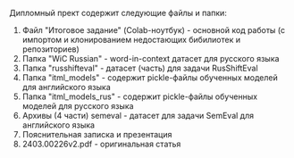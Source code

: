 Дипломный прект содержит следующие файлы и папки:
1. Файл "Итоговое задание" (Colab-ноутбук) - основной код работы (с импортом и клонированием недостающих бибилиотек и репозиториев)
2. Папка "WiC Russian" - word-in-context датасет для русского языка
3. Папка "russhifteval" - датасет (часть) для задачи RusShiftEval
4. Папка "itml_models" - содержит pickle-файлы обученных моделей для английского языка
5. Папка "itml_models_rus" - содержит pickle-файлы обученных моделей для русского языка
6. Архивы (4 части) semeval - датасет для задачи SemEval для английского языка
7. Пояснительная записка и презентация
8. 2403.00226v2.pdf - оригинальная статья
